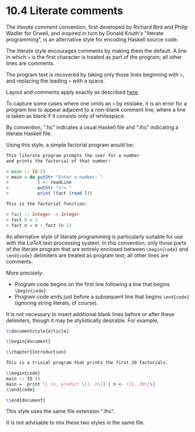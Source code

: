 # 10.4 Literate comments


The *literate comment* convention, first developed by Richard Bird and Philip Wadler for Orwell, and inspired in turn by Donald Knuth's "literate programming", is an alternative style for encoding Haskell source code.

The literate style encourages comments by making them the default. A line in which `>` is the first character is treated as part of the program; all other lines are comments.

The program text is recovered by taking only those lines beginning with `>`, and replacing the leading `>` with a space.

Layout and comments apply exactly as described [here](10030-layout.md).

To capture some cases where one omits an `>` by mistake, it is an error for a program line to appear adjacent to a non-blank comment line, where a line is taken as blank if it consists only of whitespace.

By convention, ".hs" indicates a usual Haskell file and ".lhs" indicating a literate Haskell file.

Using this style, a simple factorial program would be:

```lhs
This literate program prompts the user for a number
and prints the factorial of that number:

> main :: IO ()
> main = do putStr "Enter a number: "
>           l <- readLine
>           putStr "n!= "
>           print (fact (read l))

This is the factorial function:

> fact :: Integer -> Integer
> fact 0 = 1
> fact n = n ⋆ fact (n-1)
```

An alternative style of literate programming is particularly suitable for use with the *LaTeX* text processing system. In this convention, only those parts of the literate program that are entirely enclosed between `\begin{code}` and `\end{code}` delimiters are treated as program text; all other lines are comments. 

More precisely:
- Program code begins on the first line following a line that begins `\begin{code}`
- Program code ends just before a subsequent line that begins `\end{code}` (ignoring string literals, of course).

It is not necessary to insert additional blank lines before or after these delimiters, though it may be stylistically desirable. For example,

```latex
\\documentstyle{article}

\\begin{document}

\\chapter{Introduction}

This is a trivial program that prints the first 20 factorials.

\\begin{code}
main :: IO ()
main =  print \[ (n, product \[1..n\]) | n <- \[1..20\]\]
\\end{code}

\\end{document}
```

This style uses the same file extension ".lhs".

It is not advisable to mix these two styles in the same file.
